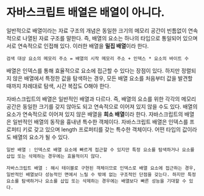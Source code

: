 # 자바스크립트 배열은 배열이 아니다.

일반적으로 배열이라는 자료 구조의 개념은 동일한 크기의 메모리 공간이 빈틈없이 연속적으로 나열된 자료 구조를 말한다. 즉, 배열의 요소는 하나의 타입으로 통일되어 있으며 서로 연속적으로 인접해 있다. 이러한 배열을 **밀집 배열**이라 한다.

```
검색 대상 요소의 메모리 주소 = 배열의 시작 메모리 주소 + 인덱스 * 요소의 바이트 수
```
배열은 인덱스를 통해 효율적으로 요소에 접근할 수 있다는 장점이 있다. 하지만 정렬되지 않은 배열에서 특정한 값을 탐색하는 경우, 모든 배열 요소를 처음부터 값을 발견할 때까지 차례대로 탐색, 시간 복잡도 O해야 한다.

자바스크립트의 배열은 일반적인 배열과 다르다. 즉, 배열의 요소를 위한 각각의 메모리 공간은 동일한 크기를 갖지 않아도 되고 연속적으로 이어져 있지 않을 수도 있다. 배열의 요소가 연속적으로 이어져 있지 않은 배열을 **희소 배열**이라 한다.
자바스크립트의 배열은 일반적인 배열의 동작을 흉내낸 특수한 객체이다. 자바스크립트 배열은 인덱스를 프로퍼티 키로 갖고 있으며 length 프로퍼티를 갖는 특수한 객체이다. 어떤 타입의 값이라도 배열의 요소가 될 수 있다.

```
일반 배열 : 인덱스로 배열 요소에 빠르게 접근할 수 있지만 특정 요소를 탐색하거나 요소를 삽입 또는 삭제하는 경우에는 효율적이지 않다.

자바스크립트 배열 : 해시 테이블로 구현된 객체이므로 인덱스로 배열 요소에 접근하는 경우, 일반적인 배열보다 성능적인 면에서 느릴 수 밖에 없는 구조적인 단점을 갖는다. 하지만 특정 요소를 탐색하거나 요소를 삽입 또는 삭제하는 경우에는 배열보다 빠른 성능을 기대할 수 있다.
```